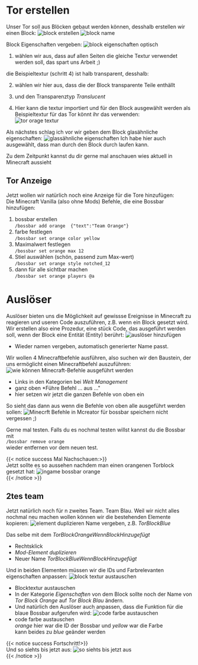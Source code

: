 # Tor erstellen
Unser Tor soll aus Blöcken gebaut werden können, desshalb erstellen wir einen Block:
![block erstellen](block-erstellen-0.png)
![block name](block-namen-geben.png)

Block Eigenschaften vergeben:
![block eigenschaften optisch](block-eigenschaften-optisch.png)
1. wählen wir aus, dass auf allen Seiten die gleiche Textur verwendet werden soll, das spart uns Arbeit ;)

die Beispieltextur (schritt 4) ist halb transparent, desshalb:

2. wählen wir hier aus, dass die der Block transparente Teile enthällt
3. und den Transparenztyp *Translucent*

4. Hier kann die textur importiert und für den Block ausgewählt werden
   als Beispieltextur für das Tor könnt ihr das verwenden:  
   ![tor orage textur](tor_block_orange.png)  

Als nächstes schlag ich vor wir geben dem Block glasähnliche eigenschaften:
![glassähnliche eigenschaften](block-eigenschaften-glas.png)
Ich habe hier auch ausgewählt, dass man durch den Block durch laufen kann.

Zu dem Zeitpunkt kannst du dir gerne mal anschauen wies aktuell in Minecraft aussieht

## Tor Anzeige
Jetzt wollen wir natürlich noch eine Anzeige für die Tore hinzufügen:  
Die Minecraft Vanilla (also ohne Mods) Befehle, die eine Bossbar hinzufügen:
1. bossbar erstellen  
   `/bossbar add orange  {"text":"Team Orange"}`
2. farbe festlegen  
   `/bossbar set orange color yellow`
3. Maximalwert festlegen  
   `/bossbar set orange max 12`
4. Stiel auswählen (schön, passend zum Max-wert)  
   `/bossbar set orange style notched_12`
5. dann für alle sichtbar machen  
   `/bossbar set orange players @a`

# Auslöser
Auslöser bieten uns die Möglichkeit auf gewissse Ereignisse in Minecraft zu reagieren und useren Code auszuführen, z.B. wenn ein Block gesetzt wird.
Wir erstellen also eine Prozedur, eine stück Code, das ausgeführt werden soll, wenn der Block eine Entität (Entity) berührt:
![auslöser hinzufügen](block-auslöser.png)
- Wieder namen vergeben, automatisch generierter Name passt.

Wir wollen 4 Minecraftbefehle ausführen, also suchen wir den Baustein, der uns ermöglicht einen Minecraftbefehl auszuführen:
![wie können Minecraft-Befehle ausgeführt werden](prozedur-minecraft-befehl.png)
- Links in den Kategorien bei *Welt Management* 
- ganz oben *Führe Befehl ... aus ..."
- hier setzen wir jetzt die ganzen Befehle von oben ein

So sieht das dann aus wenn die Befehle von oben alle ausgeführt werden sollen:
![Minecrft Befehle in Mcreator für bossbar](code-torblock-setzen.png)
speichern nicht vergessen ;)

Gerne mal testen. Falls du es nochmal testen willst kannst du die Bossbar mit  
`/bossbar remove orange`  
wieder entfernen vor dem neuen test.

{{< notice success Mal Nachschauen:>}}  
Jetzt sollte es so aussehen nachdem man einen orangenen Torblock gesetzt hat:
![ingame bossbar orange](ingame-bossbar-orange.png)  
{{< /notice >}}


## 2tes team
Jetzt natürlich noch für n zweites Team. Team Blau.
Weil wir nicht alles nochmal neu machen wollen können wir die bestehenden Elemente kopieren:
![element duplizieren](element-duplizieren.png)
Name vergeben, z.B. *TorBlockBlue*   

Das selbe mit dem *TorBlockOrangeWennBlockHinzugefügt*
- Rechtsklick
- *Mod-Element duplizieren*
- Neuer Name *TorBlockBlueWennBlockHinzugefügt*

Und in beiden Elementen müssen wir die IDs und Farbrelevanten eigenschaften anpassen:
![block textur austauschen](block-textur-austauschen.png)
- Blocktextur austauschen
- In der Kategorie *Eigenschaften* von dem Block sollte noch der Name von *Tor Block Orange* auf *Tor Block Blau* ändern.
- Und natürlich den Auslöser auch anpassen, dass die Funktion für die blaue Bossbar aufgerufen wird:
![code farbe austauschen](code-farbe-austauschen.png)
- code farbe austauschen  
  *orange* hier war die ID der Bossbar und *yellow* war die Farbe  
  kann beides zu *blue* geänder werden


{{< notice success Fortschritt!>}}  
Und so siehts bis jetzt aus:
![so siehts bis jetzt aus](ingame-so-siehts-bis-jetzt-aus-2.png)  
{{< /notice >}}
